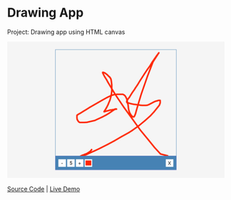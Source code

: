 # Drawing App

Project: Drawing app using HTML canvas

![cover](cover.png)

[Source Code](./README.md) | [Live Demo](https://josephgattuso.github.io/js-projects/drawing-app/index)
